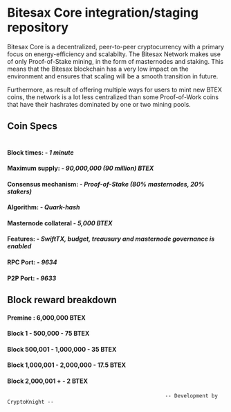# Bitesax Core integration/staging repository

Bitesax Core is a decentralized, peer-to-peer cryptocurrency with a primary focus on energy-efficiency and scalabilty. The Bitesax Network makes use of only Proof-of-Stake mining, in the form of masternodes and staking. This means that the Bitesax blockchain has a very low impact on the environment and ensures that scaling will be a smooth transition in future. 

Furthermore, as result of offering multiple ways for users to mint new BTEX coins, the network is a lot less centralized than some Proof-of-Work coins that have their hashrates dominated by one or two mining pools.

## Coin Specs

#

#### Block times: - *1 minute* 
#### Maximum supply: - *90,000,000 (90 million) BTEX*
#### Consensus mechanism: - *Proof-of-Stake (80% masternodes, 20% stakers)*
#### Algorithm: - *Quark-hash* 
#### Masternode collateral - *5,000 BTEX*  
#### Features: - *SwiftTX, budget, treausury and masternode governance is enabled* 
#### RPC Port: - *9634* 
#### P2P Port: - *9633* 

## Block reward breakdown

#### Premine : 6,000,000 BTEX
#### Block 1 - 500,000 - 75 BTEX
#### Block 500,001 - 1,000,000 - 35 BTEX
#### Block 1,000,001 - 2,000,000 - 17.5 BTEX
#### Block 2,000,001 + - 2 BTEX



                                                       -- Development by CryptoKnight --
